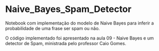 # Naive_Bayes_Spam_Detector
Notebook com implementação do modelo de Naive Bayes para inferir a probabilidade de uma frase ser spam ou não.

O código implementado foi apresentado na aula 09 - Naive Bayes e um detector de Spam, ministrada pelo professor Caio Gomes.
